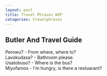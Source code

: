 ```yaml
---
layout: post
title: Travel Phrases WIP
catagories: travelphrases
---
```


## Butler And Travel Guide
Perowu? - From where, where to?<br />
Lavokudasa? - Bathroom please.<br />
Usatobuso? - Where is the bus?<br />
Miyofamos - I'm hungry, is there a restuarant?<br />
